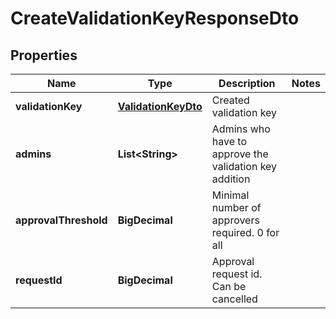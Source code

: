 

# CreateValidationKeyResponseDto


## Properties

| Name | Type | Description | Notes |
|------------ | ------------- | ------------- | -------------|
|**validationKey** | [**ValidationKeyDto**](ValidationKeyDto.md) | Created validation key |  |
|**admins** | **List&lt;String&gt;** | Admins who have to approve the validation key addition |  |
|**approvalThreshold** | **BigDecimal** | Minimal number of approvers required. 0 for all |  |
|**requestId** | **BigDecimal** | Approval request id. Can be cancelled |  |



